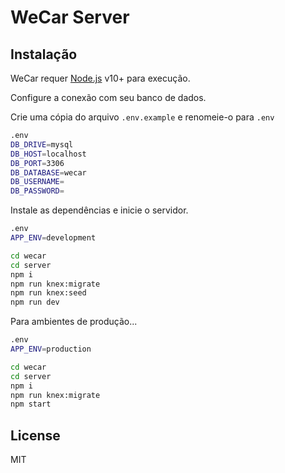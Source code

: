 # WeCar Server

## Instalação

WeCar requer [Node.js](https://nodejs.org/) v10+ para execução.

Configure a conexão com seu banco de dados.

Crie uma cópia do arquivo `.env.example` e renomeie-o para `.env`

```sh
.env
DB_DRIVE=mysql
DB_HOST=localhost
DB_PORT=3306
DB_DATABASE=wecar
DB_USERNAME=
DB_PASSWORD=
```

Instale as dependências e inicie o servidor.

```sh
.env
APP_ENV=development
```

```sh
cd wecar
cd server
npm i
npm run knex:migrate
npm run knex:seed
npm run dev
```

Para ambientes de produção...

```sh
.env
APP_ENV=production
```

```sh
cd wecar
cd server
npm i
npm run knex:migrate
npm start
```

## License

MIT
